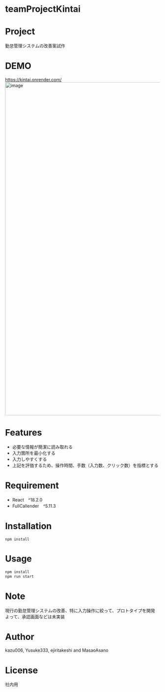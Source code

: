 # teamProjectKintai

# Project
 
勤怠管理システムの改善案試作 
 
# DEMO
 
https://kintai.onrender.com/
<img width="1083" alt="image" src="https://user-images.githubusercontent.com/38887169/203719057-fa399d04-f3fa-4637-b7e2-e53f927adbff.png">


# Features
- 必要な情報が簡潔に読み取れる
- 入力箇所を最小化する
- 入力しやすくする
- 上記を評価するため、操作時間、手数（入力数、クリック数）を指標とする
 
# Requirement
 * React　^18.2.0
 * FullCallender　^5.11.3
  
# Installation
  
```npm
npm install
```
 
# Usage
 
```bash
npm install
npm run start
```
 
# Note
 
現行の勤怠管理システムの改善、特に入力操作に絞って、プロトタイプを開発
よって、承認画面などは未実装
 
# Author

kazu006, Yusuke333, ejiritakeshi and MasaoAsano
 
# License
 
社内用
